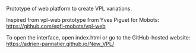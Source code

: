 Prototype of web platform to create VPL variations.

Inspired from vpl-web prototype from Yves Piguet for Mobots:
https://github.com/epfl-mobots/vpl-web

To open the interface, open index.html or go to the GitHub-hosted website: https://adrien-pannatier.github.io/New_VPL/




